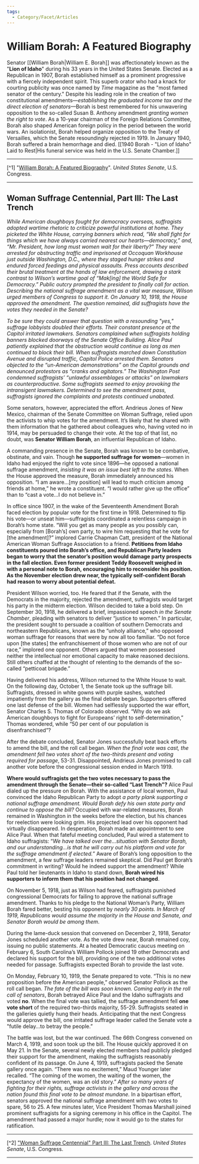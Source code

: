 ```yaml
---
tags:
  - Category/Facet/Articles
---
```

# William Borah: A Featured Biography

Senator [[William Borah|William E. Borah]] was affectionately known as the "**Lion of Idaho**" during his 33 years in the United States Senate. Elected as a Republican in 1907, Borah established himself as a prominent progressive with a fiercely independent spirit. This superb orator who had a knack for courting publicity was once named by *Time* magazine as the "most famed senator of the century." Despite his leading role in the creation of two constitutional amendments—*establishing the graduated income tax and the direct election of senators*—Borah is best remembered for his unwavering opposition to the so-called Susan B. Anthony amendment *granting women the right to vote*. As a 10-year chairman of the Foreign Relations Committee, Borah also shaped American foreign policy in the period between the world wars. An isolationist, Borah helped organize opposition to the Treaty of Versailles, which the Senate resoundingly rejected in 1919. In January 1940, Borah suffered a brain hemorrhage and died. [[1940 Borah - "Lion of Idaho" Laid to Rest|His funeral service was held in the U.S. Senate Chamber.]]

---

[^1] "[William Borah: A Featured Biography](https://www.senate.gov/senators/FeaturedBios/Featured_Bio_BorahWilliam.htm)". *United States Senate*, U.S. Congress.

---

## Woman Suffrage Centennial, Part III: The Last Trench

*While American doughboys fought for democracy overseas, suffragists adopted wartime rhetoric to criticize powerful institutions at home. They picketed the White House, carrying banners which read, “We shall fight for things which we have always carried nearest our hearts—democracy,” and, “Mr. President, how long must women wait for their liberty?” They were arrested for obstructing traffic and imprisoned at Occoquan Workhouse just outside Washington, D.C., where they staged hunger strikes and endured forced feedings and physical assaults. Press accounts described their brutal treatment at the hands of law enforcement, drawing a stark contrast to Wilson’s wartime goal of “Mak[ing] the World Safe for Democracy.” Public outcry prompted the president to finally call for action. Describing the national suffrage amendment as a vital war measure, Wilson urged members of Congress to support it. On January 10, 1918, the House approved the amendment. The question remained, did suffragists have the votes they needed in the Senate?*

*To be sure they could answer that question with a resounding "yes," suffrage lobbyists doubled their efforts. Their constant presence at the Capitol irritated lawmakers. Senators complained when suffragists holding banners blocked doorways of the Senate Office Building. Alice Paul patiently explained that the obstruction would continue as long as men continued to block their bill. When suffragists marched down Constitution Avenue and disrupted traffic, Capitol Police arrested them. Senators objected to the “un-American demonstrations” on the Capitol grounds and denounced protestors as “cranks and agitators.” The Washington Post condemned suffragists’ “unlawful assemblages or attacks” on lawmakers as counterproductive. Some suffragists seemed to enjoy provoking the intransigent lawmakers. Determined to see the amendment pass, suffragists ignored the complaints and protests continued unabated.*

Some senators, however, appreciated the effort. Andrieus Jones of New Mexico, chairman of the Senate Committee on Woman Suffrage, relied upon the activists to whip votes for the amendment. It’s likely that he shared with them information that he gathered about colleagues who, having voted no in 1914, may be persuaded to change their vote. At the top of that list, no doubt, was **Senator William Borah**, an influential Republican of Idaho.

A commanding presence in the Senate, Borah was known to be combative, obstinate, and vain. Though **he supported suffrage for women**—women in Idaho had enjoyed the right to vote since 1896—he opposed a national suffrage amendment, *insisting it was an issue best left to the states*. When the House approved the measure, Borah immediately announced his opposition. “I am aware…[my position] will lead to much criticism among friends at home,” he wrote a constituent. “I would rather give up the office” than to “cast a vote…I do not believe in.”

In office since 1907, in the wake of the Seventeenth Amendment Borah faced election by popular vote for the first time in 1918. Determined to flip his vote—or unseat him—suffragists coordinated a relentless campaign in Borah’s home state. “Will you get as many people as you possibly can, especially from [Borah’s] own party, to wire him requesting that he vote for [the amendment]?” implored Carrie Chapman Catt, president of the National American Woman Suffrage Association to a friend. **Petitions from Idaho constituents poured into Borah’s office, and Republican Party leaders began to worry that the senator’s position would damage party prospects in the fall election. Even former president Teddy Roosevelt weighed in with a personal note to Borah, encouraging him to reconsider his position. As the November election drew near, the typically self-confident Borah had reason to worry about potential defeat.**

President Wilson worried, too. He feared that if the Senate, with the Democrats in the majority, rejected the amendment, suffragists would target his party in the midterm election. Wilson decided to take a bold step. On September 30, 1918, he delivered a brief, impassioned speech *in the Senate Chamber*, pleading with senators to deliver “justice to women.” In particular, the president sought to persuade a coalition of southern Democrats and northeastern Republicans, known as the “unholy alliance,” who opposed woman suffrage for reasons that were by now all too familiar. “Do not force upon [the states] the enfranchisement of those women who are not of our race,” implored one opponent. Others argued that women possessed neither the intellectual nor emotional capacity to make reasoned decisions. Still others chaffed at the thought of relenting to the demands of the so-called “petticoat brigade.”

Having delivered his address, Wilson returned to the White House to wait. On the following day, October 1, the Senate took up the suffrage bill. Suffragists, dressed in white gowns with purple sashes, watched impatiently from the gallery as the final debate began. Supporters offered one last defense of the bill. Women had selflessly supported the war effort, Senator Charles S. Thomas of Colorado observed. “Why do we ask American doughboys to fight for Europeans’ right to self-determination,” Thomas wondered, while “50 per cent of our population is disenfranchised”?

After the debate concluded, Senator Jones successfully beat back efforts to amend the bill, and the roll call began. *When the final vote was cast, the amendment fell two votes short of the two-thirds present and voting required for passage*, 53-31. Disappointed, Andrieus Jones promised to call another vote before the congressional session ended in March 1919.

**Where would suffragists get the two votes necessary to pass the amendment through the Senate—their so-called “Last Trench”?** Alice Paul dialed up the pressure on Borah. With the assistance of local women, Paul convinced the Idaho Republican Party to adopt *a party plank supporting a national suffrage amendment. Would Borah defy his own state party and continue to oppose the bill?* Occupied with war-related measures, Borah remained in Washington in the weeks before the election, but his chances for reelection were looking grim. His projected lead over his opponent had virtually disappeared. In desperation, Borah made an appointment to see Alice Paul. When that fateful meeting concluded, Paul wired a statement to Idaho suffragists: “*We have talked over the…situation with Senator Borah, and our understanding…is that he will carry out his platform and vote for the suffrage amendment if elected.*” Aware of Borah’s long opposition to the amendment, a few suffrage leaders remained skeptical. Did Paul get Borah’s commitment in writing? Would he indeed support the amendment? While Paul told her lieutenants in Idaho to stand down, **Borah wired his supporters to inform them that his position had not changed**.

On November 5, 1918, just as Wilson had feared, suffragists punished congressional Democrats for failing to approve the national suffrage amendment. Thanks to his pledge to the National Woman’s Party, William Borah fared better, besting his opponent by *nearly 30 points. In March of 1919, Republicans would assume the majority in the House and Senate, and Senator Borah would be among them*.

During the lame-duck session that convened on December 2, 1918, Senator Jones scheduled another vote. As the vote drew near, Borah remained coy, issuing no public statements. At a heated Democratic caucus meeting on February 6, South Carolina’s William Pollock joined 19 other Democrats and declared his support for the bill, providing one of the two additional votes needed for passage. Suffragists expected Borah to provide the last vote.

On Monday, February 10, 1919, the Senate prepared to vote. “This is no new proposition before the American people,” observed Senator Pollock as the roll call began. *The fate of the bill was soon known. Coming early in the roll call of senators*, Borah betrayed Alice Paul and the Idaho suffragists and voted **no**. When the final vote was tallied, the suffrage amendment fell **one vote short** of the required two-thirds majority, 55-29. Suffragists seated in the galleries quietly hung their heads. Anticipating that the next Congress would approve the bill, one irritated suffrage leader called the Senate vote a "futile delay…to betray the people.”

The battle was lost, but the war continued. The 66th Congress convened on March 4, 1919, and soon took up the bill. The House quickly approved it on May 21. In the Senate, several newly elected members had publicly pledged their support for the amendment, making the suffragists reasonably confident of its passage. On June 4, 1919, suffragists packed the Senate gallery once again. “There was no excitement,” Maud Younger later recalled. “The coming of the women, the waiting of the women, the expectancy of the women, was an old story.” *After so many years of fighting for their rights, suffrage activists in the gallery and across the nation found this final vote to be almost mundane.* In a bipartisan effort, senators approved the national suffrage amendment with two votes to spare, 56 to 25. A few minutes later, Vice President Thomas Marshall joined prominent suffragists for a signing ceremony in his office in the Capitol. The amendment had passed a major hurdle; now it would go to the states for ratification.

--- 

[^2] ["Woman Suffrage Centennial" Part III: The Last Trench](https://www.senate.gov/about/women-of-the-senate/part3-the-last-trench.htm). *United States Senate*, U.S. Congress.

--- 
